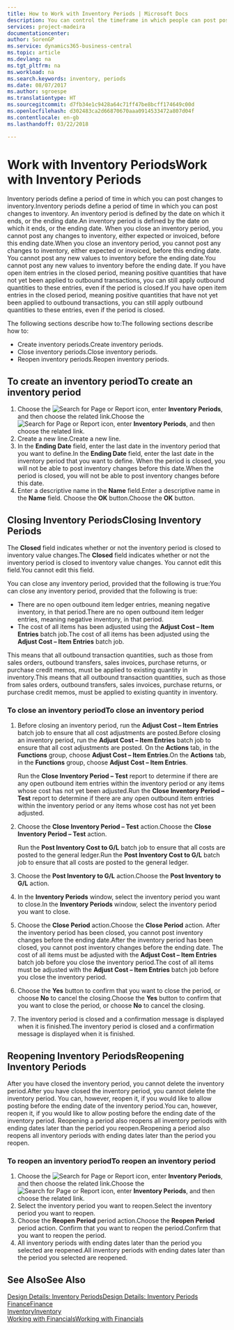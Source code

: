 ```yaml
---
title: How to Work with Inventory Periods | Microsoft Docs
description: You can control the timeframe in which people can post post changes to inventory by defining inventory periods.
services: project-madeira
documentationcenter: 
author: SorenGP
ms.service: dynamics365-business-central
ms.topic: article
ms.devlang: na
ms.tgt_pltfrm: na
ms.workload: na
ms.search.keywords: inventory, periods
ms.date: 08/07/2017
ms.author: sgroespe
ms.translationtype: HT
ms.sourcegitcommit: d7fb34e1c9428a64c71ff47be8bcff174649c00d
ms.openlocfilehash: d302483ca2d66870670aaa0914533472a807d04f
ms.contentlocale: en-gb
ms.lasthandoff: 03/22/2018

---
```

# <a name="work-with-inventory-periods"></a><span data-ttu-id="613b1-103">Work with Inventory Periods</span><span class="sxs-lookup"><span data-stu-id="613b1-103">Work with Inventory Periods</span></span>
<span data-ttu-id="613b1-104">Inventory periods define a period of time in which you can post changes to inventory.</span><span class="sxs-lookup"><span data-stu-id="613b1-104">Inventory periods define a period of time in which you can post changes to inventory.</span></span> <span data-ttu-id="613b1-105">An inventory period is defined by the date on which it ends, or the ending date.</span><span class="sxs-lookup"><span data-stu-id="613b1-105">An inventory period is defined by the date on which it ends, or the ending date.</span></span> <span data-ttu-id="613b1-106">When you close an inventory period, you cannot post any changes to inventory, either expected or invoiced, before this ending date.</span><span class="sxs-lookup"><span data-stu-id="613b1-106">When you close an inventory period, you cannot post any changes to inventory, either expected or invoiced, before this ending date.</span></span> <span data-ttu-id="613b1-107">You cannot post any new values to inventory before the ending date.</span><span class="sxs-lookup"><span data-stu-id="613b1-107">You cannot post any new values to inventory before the ending date.</span></span> <span data-ttu-id="613b1-108">If you have open item entries in the closed period, meaning positive quantities that have not yet been applied to outbound transactions, you can still apply outbound quantities to these entries, even if the period is closed.</span><span class="sxs-lookup"><span data-stu-id="613b1-108">If you have open item entries in the closed period, meaning positive quantities that have not yet been applied to outbound transactions, you can still apply outbound quantities to these entries, even if the period is closed.</span></span>  

<span data-ttu-id="613b1-109">The following sections describe how to:</span><span class="sxs-lookup"><span data-stu-id="613b1-109">The following sections describe how to:</span></span>  

* <span data-ttu-id="613b1-110">Create inventory periods.</span><span class="sxs-lookup"><span data-stu-id="613b1-110">Create inventory periods.</span></span>  
* <span data-ttu-id="613b1-111">Close inventory periods.</span><span class="sxs-lookup"><span data-stu-id="613b1-111">Close inventory periods.</span></span>  
* <span data-ttu-id="613b1-112">Reopen inventory periods.</span><span class="sxs-lookup"><span data-stu-id="613b1-112">Reopen inventory periods.</span></span>  

## <a name="to-create-an-inventory-period"></a><span data-ttu-id="613b1-113">To create an inventory period</span><span class="sxs-lookup"><span data-stu-id="613b1-113">To create an inventory period</span></span>  
1. <span data-ttu-id="613b1-114">Choose the ![Search for Page or Report](media/ui-search/search_small.png "Search for Page or Report icon") icon, enter **Inventory Periods**, and then choose the related link.</span><span class="sxs-lookup"><span data-stu-id="613b1-114">Choose the ![Search for Page or Report](media/ui-search/search_small.png "Search for Page or Report icon") icon, enter **Inventory Periods**, and then choose the related link.</span></span>  
2. <span data-ttu-id="613b1-115">Create a new line.</span><span class="sxs-lookup"><span data-stu-id="613b1-115">Create a new line.</span></span>  
3. <span data-ttu-id="613b1-116">In the **Ending Date** field, enter the last date in the inventory period that you want to define.</span><span class="sxs-lookup"><span data-stu-id="613b1-116">In the **Ending Date** field, enter the last date in the inventory period that you want to define.</span></span> <span data-ttu-id="613b1-117">When the period is closed, you will not be able to post inventory changes before this date.</span><span class="sxs-lookup"><span data-stu-id="613b1-117">When the period is closed, you will not be able to post inventory changes before this date.</span></span>  
4. <span data-ttu-id="613b1-118">Enter a descriptive name in the **Name** field.</span><span class="sxs-lookup"><span data-stu-id="613b1-118">Enter a descriptive name in the **Name** field.</span></span> <span data-ttu-id="613b1-119">Choose the **OK** button.</span><span class="sxs-lookup"><span data-stu-id="613b1-119">Choose the **OK** button.</span></span>  

## <a name="closing-inventory-periods"></a><span data-ttu-id="613b1-120">Closing Inventory Periods</span><span class="sxs-lookup"><span data-stu-id="613b1-120">Closing Inventory Periods</span></span>  
<span data-ttu-id="613b1-121">The **Closed** field indicates whether or not the inventory period is closed to inventory value changes.</span><span class="sxs-lookup"><span data-stu-id="613b1-121">The **Closed** field indicates whether or not the inventory period is closed to inventory value changes.</span></span> <span data-ttu-id="613b1-122">You cannot edit this field.</span><span class="sxs-lookup"><span data-stu-id="613b1-122">You cannot edit this field.</span></span>  

<span data-ttu-id="613b1-123">You can close any inventory period, provided that the following is true:</span><span class="sxs-lookup"><span data-stu-id="613b1-123">You can close any inventory period, provided that the following is true:</span></span>  

* <span data-ttu-id="613b1-124">There are no open outbound item ledger entries, meaning negative inventory, in that period.</span><span class="sxs-lookup"><span data-stu-id="613b1-124">There are no open outbound item ledger entries, meaning negative inventory, in that period.</span></span>  
* <span data-ttu-id="613b1-125">The cost of all items has been adjusted using the **Adjust Cost – Item Entries** batch job.</span><span class="sxs-lookup"><span data-stu-id="613b1-125">The cost of all items has been adjusted using the **Adjust Cost – Item Entries** batch job.</span></span>  

<span data-ttu-id="613b1-126">This means that all outbound transaction quantities, such as those from sales orders, outbound transfers, sales invoices, purchase returns, or purchase credit memos, must be applied to existing quantity in inventory.</span><span class="sxs-lookup"><span data-stu-id="613b1-126">This means that all outbound transaction quantities, such as those from sales orders, outbound transfers, sales invoices, purchase returns, or purchase credit memos, must be applied to existing quantity in inventory.</span></span>  

### <a name="to-close-an-inventory-period"></a><span data-ttu-id="613b1-127">To close an inventory period</span><span class="sxs-lookup"><span data-stu-id="613b1-127">To close an inventory period</span></span>  
1. <span data-ttu-id="613b1-128">Before closing an inventory period, run the **Adjust Cost – Item Entries** batch job to ensure that all cost adjustments are posted.</span><span class="sxs-lookup"><span data-stu-id="613b1-128">Before closing an inventory period, run the **Adjust Cost – Item Entries** batch job to ensure that all cost adjustments are posted.</span></span> <span data-ttu-id="613b1-129">On the **Actions** tab, in the **Functions** group, choose **Adjust Cost – Item Entries**.</span><span class="sxs-lookup"><span data-stu-id="613b1-129">On the **Actions** tab, in the **Functions** group, choose **Adjust Cost – Item Entries**.</span></span>  

     <span data-ttu-id="613b1-130">Run the **Close Inventory Period – Test** report to determine if there are any open outbound item entries within the inventory period or any items whose cost has not yet been adjusted.</span><span class="sxs-lookup"><span data-stu-id="613b1-130">Run the **Close Inventory Period – Test** report to determine if there are any open outbound item entries within the inventory period or any items whose cost has not yet been adjusted.</span></span>  
2. <span data-ttu-id="613b1-131">Choose the **Close Inventory Period – Test** action.</span><span class="sxs-lookup"><span data-stu-id="613b1-131">Choose the **Close Inventory Period – Test** action.</span></span>  

     <span data-ttu-id="613b1-132">Run the **Post Inventory Cost to G/L** batch job to ensure that all costs are posted to the general ledger.</span><span class="sxs-lookup"><span data-stu-id="613b1-132">Run the **Post Inventory Cost to G/L** batch job to ensure that all costs are posted to the general ledger.</span></span>  
3. <span data-ttu-id="613b1-133">Choose the **Post Inventory to G/L** action.</span><span class="sxs-lookup"><span data-stu-id="613b1-133">Choose the **Post Inventory to G/L** action.</span></span>  
4. <span data-ttu-id="613b1-134">In the **Inventory Periods** window, select the inventory period you want to close.</span><span class="sxs-lookup"><span data-stu-id="613b1-134">In the **Inventory Periods** window, select the inventory period you want to close.</span></span>  
5. <span data-ttu-id="613b1-135">Choose the **Close Period** action.</span><span class="sxs-lookup"><span data-stu-id="613b1-135">Choose the **Close Period** action.</span></span> <span data-ttu-id="613b1-136">After the inventory period has been closed, you cannot post inventory changes before the ending date.</span><span class="sxs-lookup"><span data-stu-id="613b1-136">After the inventory period has been closed, you cannot post inventory changes before the ending date.</span></span> <span data-ttu-id="613b1-137">The cost of all items must be adjusted with the **Adjust Cost – Item Entries** batch job before you close the inventory period.</span><span class="sxs-lookup"><span data-stu-id="613b1-137">The cost of all items must be adjusted with the **Adjust Cost – Item Entries** batch job before you close the inventory period.</span></span>  
6. <span data-ttu-id="613b1-138">Choose the **Yes** button to confirm that you want to close the period, or choose **No** to cancel the closing.</span><span class="sxs-lookup"><span data-stu-id="613b1-138">Choose the **Yes** button to confirm that you want to close the period, or choose **No** to cancel the closing.</span></span>  
7. <span data-ttu-id="613b1-139">The inventory period is closed and a confirmation message is displayed when it is finished.</span><span class="sxs-lookup"><span data-stu-id="613b1-139">The inventory period is closed and a confirmation message is displayed when it is finished.</span></span>  

## <a name="reopening-inventory-periods"></a><span data-ttu-id="613b1-140">Reopening Inventory Periods</span><span class="sxs-lookup"><span data-stu-id="613b1-140">Reopening Inventory Periods</span></span>  
<span data-ttu-id="613b1-141">After you have closed the inventory period, you cannot delete the inventory period.</span><span class="sxs-lookup"><span data-stu-id="613b1-141">After you have closed the inventory period, you cannot delete the inventory period.</span></span> <span data-ttu-id="613b1-142">You can, however, reopen it, if you would like to allow posting before the ending date of the inventory period.</span><span class="sxs-lookup"><span data-stu-id="613b1-142">You can, however, reopen it, if you would like to allow posting before the ending date of the inventory period.</span></span> <span data-ttu-id="613b1-143">Reopening a period also reopens all inventory periods with ending dates later than the period you reopen.</span><span class="sxs-lookup"><span data-stu-id="613b1-143">Reopening a period also reopens all inventory periods with ending dates later than the period you reopen.</span></span>  

### <a name="to-reopen-an-inventory-period"></a><span data-ttu-id="613b1-144">To reopen an inventory period</span><span class="sxs-lookup"><span data-stu-id="613b1-144">To reopen an inventory period</span></span>  
1. <span data-ttu-id="613b1-145">Choose the ![Search for Page or Report](media/ui-search/search_small.png "Search for Page or Report icon") icon, enter **Inventory Periods**, and then choose the related link.</span><span class="sxs-lookup"><span data-stu-id="613b1-145">Choose the ![Search for Page or Report](media/ui-search/search_small.png "Search for Page or Report icon") icon, enter **Inventory Periods**, and then choose the related link.</span></span>  
2. <span data-ttu-id="613b1-146">Select the inventory period you want to reopen.</span><span class="sxs-lookup"><span data-stu-id="613b1-146">Select the inventory period you want to reopen.</span></span>  
3. <span data-ttu-id="613b1-147">Choose the **Reopen Period** period action.</span><span class="sxs-lookup"><span data-stu-id="613b1-147">Choose the **Reopen Period** period action.</span></span> <span data-ttu-id="613b1-148">Confirm that you want to reopen the period.</span><span class="sxs-lookup"><span data-stu-id="613b1-148">Confirm that you want to reopen the period.</span></span>  
4. <span data-ttu-id="613b1-149">All inventory periods with ending dates later than the period you selected are reopened.</span><span class="sxs-lookup"><span data-stu-id="613b1-149">All inventory periods with ending dates later than the period you selected are reopened.</span></span>  

## <a name="see-also"></a><span data-ttu-id="613b1-150">See Also</span><span class="sxs-lookup"><span data-stu-id="613b1-150">See Also</span></span>  
[<span data-ttu-id="613b1-151">Design Details: Inventory Periods</span><span class="sxs-lookup"><span data-stu-id="613b1-151">Design Details: Inventory Periods</span></span>](design-details-inventory-periods.md)  
[<span data-ttu-id="613b1-152">Finance</span><span class="sxs-lookup"><span data-stu-id="613b1-152">Finance</span></span>](finance.md)  
[<span data-ttu-id="613b1-153">Inventory</span><span class="sxs-lookup"><span data-stu-id="613b1-153">Inventory</span></span>](inventory-manage-inventory.md)  
[<span data-ttu-id="613b1-154">Working with Financials</span><span class="sxs-lookup"><span data-stu-id="613b1-154">Working with Financials</span></span>](ui-work-product.md)


